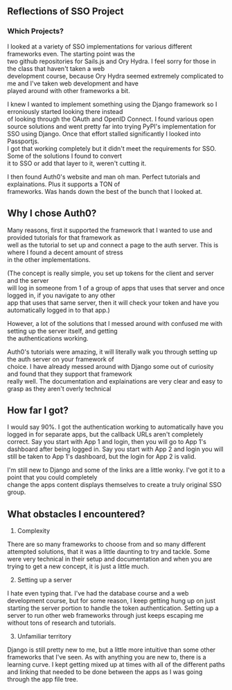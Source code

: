 ## Reflections of SSO Project

### Which Projects?
I looked at a variety of SSO implementations for various different frameworks even. The starting point was the  
two github repositories for Sails.js and Ory Hydra. I feel sorry for those in the class that haven't taken a web  
development course, because Ory Hydra seemed extremely complicated to me and I've taken web development and have  
played around with other frameworks a bit. 

I knew I wanted to implement something using the Django framework so I erroniously started looking there instead  
of looking through the OAuth and OpenID Connect. I found various open source solutions and went pretty far into 
trying PyPI's implementation for SSO using Django. Once that effort stalled significantly I looked into Passportjs.  
I got that working completely but it didn't meet the requirements for SSO. Some of the solutions I found to convert  
it to SSO or add that layer to it, weren't cutting it. 

I then found Auth0's website and man oh man. Perfect tutorials and explainations. Plus it supports a TON of  
frameworks. Was hands down the best of the bunch that I looked at. 

## Why I chose Auth0?
Many reasons, first it supported the framework that I wanted to use and provided tutorials for that framework as  
well as the tutorial to set up and connect a page to the auth server. This is where I found a decent amount of stress  
in the other implementations. 

(The concept is really simple, you set up tokens for the client and server and the server  
will log in someone from 1 of a group of apps that uses that server and once logged in, if you navigate to any other  
app that uses that same server, then it will check your token and have you automatically logged in to that app.)

However, a lot of the solutions that I messed around with confused me with setting up the server itself, and getting  
the authentications working. 

Auth0's tutorials were amazing, it will literally walk you through setting up the auth server on your framework of  
choice. I have already messed around with Django some out of curiosity and found that they support that framework  
really well. The documentation and explainations are very clear and easy to grasp as they aren't overly technical

## How far I got?
I would say 90%. I got the authentication working to automatically have you logged in for separate apps, but the
callback URLs aren't completely correct. Say you start with App 1 and login, then you will go to App 1's dashboard 
after being logged in. Say you start with App 2 and login you will still be taken to App 1's dashboard, but the login
for App 2 is valid.  

I'm still new to Django and some of the links are a little wonky. I've got it to a point that you could completely  
change the apps content displays themselves to create a truly original SSO group.

## What obstacles I encountered?
1. Complexity

There are so many frameworks to choose from and so many different attempted solutions, that it was a little daunting
to try and tackle. Some were very technical in their setup and documentation and when you are trying to get a new
concept, it is just a little much.

2. Setting up a server

I hate even typing that. I've had the database course and a web development course, but for some reason, I keep getting
hung up on just starting the server portion to handle the token authentication. Setting up a server to run other web
frameworks through just keeps escaping me without tons of research and tutorials.

3. Unfamiliar territory

Django is still pretty new to me, but a little more intuitive than some other frameworks that I've seen. As with
anything you are new to, there is a learning curve. I kept getting mixed up at times with all of the different paths
and linking that needed to be done between the apps as I was going through the app file tree.

